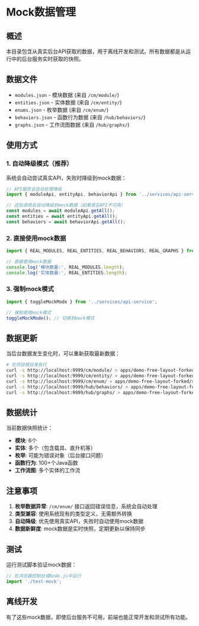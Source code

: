 # Mock数据管理

## 概述

本目录包含从真实后台API获取的数据，用于离线开发和测试。所有数据都是从运行中的后台服务实时获取的快照。

## 数据文件

- `modules.json` - 模块数据 (来自 `/cm/module/`)
- `entities.json` - 实体数据 (来自 `/cm/entity/`)
- `enums.json` - 枚举数据 (来自 `/cm/enum/`)
- `behaviors.json` - 函数行为数据 (来自 `/hub/behaviors/`)
- `graphs.json` - 工作流图数据 (来自 `/hub/graphs/`)

## 使用方式

### 1. 自动降级模式（推荐）

系统会自动尝试真实API，失败时降级到mock数据：

```typescript
// API服务会自动处理降级
import { moduleApi, entityApi, behaviorApi } from '../services/api-service';

// 这些调用会自动降级到mock数据（如果真实API不可用）
const modules = await moduleApi.getAll();
const entities = await entityApi.getAll();
const behaviors = await behaviorApi.getAll();
```

### 2. 直接使用mock数据

```typescript
import { REAL_MODULES, REAL_ENTITIES, REAL_BEHAVIORS, REAL_GRAPHS } from './mock-data';

// 直接使用mock数据
console.log('模块数量:', REAL_MODULES.length);
console.log('实体数量:', REAL_ENTITIES.length);
```

### 3. 强制mock模式

```typescript
import { toggleMockMode } from '../services/api-service';

// 强制使用mock模式
toggleMockMode(); // 切换到mock模式
```

## 数据更新

当后台数据发生变化时，可以重新获取最新数据：

```bash
# 在项目根目录执行
curl -s http://localhost:9999/cm/module/ > apps/demo-free-layout-forked/src/mock-data/modules.json
curl -s http://localhost:9999/cm/entity/ > apps/demo-free-layout-forked/src/mock-data/entities.json
curl -s http://localhost:9999/cm/enum/ > apps/demo-free-layout-forked/src/mock-data/enums.json
curl -s http://localhost:9999/hub/behaviors/ > apps/demo-free-layout-forked/src/mock-data/behaviors.json
curl -s http://localhost:9999/hub/graphs/ > apps/demo-free-layout-forked/src/mock-data/graphs.json
```

## 数据统计

当前数据快照统计：

- **模块**: 6个
- **实体**: 多个（包含载具、直升机等）
- **枚举**: 可能为错误对象（后台接口问题）
- **函数行为**: 100+个Java函数
- **工作流图**: 多个实体的工作流

## 注意事项

1. **枚举数据异常**: `/cm/enum/` 接口返回错误信息，系统会自动处理
2. **类型兼容**: 使用系统现有的类型定义，无需额外转换
3. **自动降级**: 优先使用真实API，失败时自动使用mock数据
4. **数据新鲜度**: mock数据是实时快照，定期更新以保持同步

## 测试

运行测试脚本验证mock数据：

```typescript
// 在浏览器控制台或Node.js中运行
import './test-mock';
```

## 离线开发

有了这些mock数据，即使后台服务不可用，前端也能正常开发和测试所有功能。
